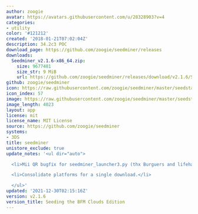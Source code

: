```yaml
---
author: zoogie
avatar: https://avatars.githubusercontent.com/u/28328903?v=4
categories:
- utility
color: '#121212'
created: '2018-01-21T07:02:04Z'
description: 34.2c3 POC
download_page: https://github.com/zoogie/seedminer/releases
downloads:
  Seedminer_v2.1.6-x86_64.zip:
    size: 9677481
    size_str: 9 MiB
    url: https://github.com/zoogie/seedminer/releases/download/v2.1.6/Seedminer_v2.1.6-x86_64.zip
github: zoogie/seedminer
icon: https://raw.githubusercontent.com/zoogie/seedminer/master/seedstarter/resources/icon.png
icon_index: 57
image: https://raw.githubusercontent.com/zoogie/seedminer/master/seedstarter/resources/banner.png
image_length: 4023
layout: app
license: mit
license_name: MIT License
source: https://github.com/zoogie/seedminer
systems:
- 3DS
title: seedminer
unistore_exclude: true
update_notes: '<ul dir="auto">

  <li>Mii QR bugfix for seedminer_launcher3.py (thx Burguers and lifehackerhansol!)</li>

  <li>Consolidate platforms for a single download.</li>

  </ul>'
updated: '2021-12-30T02:15:16Z'
version: v2.1.6
version_title: Seeding the BFM Clouds Edition
---
```

